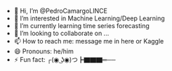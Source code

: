- 👋 Hi, I’m @PedroCamargoLINCE
- 👀 I’m interested in Machine Learning/Deep Learning
- 🌱 I’m currently learning time series forecasting
- 💞️ I’m looking to collaborate on ...
- 📫 How to reach me: message me in here or Kaggle
- 😄 Pronouns: he/him
- ⚡ Fun fact: 	┌(◉ ͜ʖ◉)つ┣▇▇▇═──

<!---
PedroCamargoLINCE/PedroCamargoLINCE is a ✨ special ✨ repository because its `README.md` (this file) appears on your GitHub profile.
You can click the Preview link to take a look at your changes.
--->
